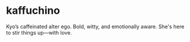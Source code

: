 # kaffuchino
Kyo’s caffeinated alter ego. Bold, witty, and emotionally aware. She's here to stir things up—with love.
